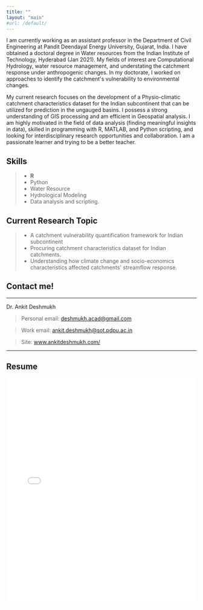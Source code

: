 ```yaml
---
title: ""
layout: "main"
#url: /default/
---
```


I am currently working as an assistant professor in the Department of Civil Engineering at Pandit Deendayal Energy University, Gujarat, India. I have obtained a doctoral degree in Water resources from the Indian Institute of Technology, Hyderabad (Jan 2021). My fields of interest are Computational Hydrology, water resource management, and understating the catchment response under anthropogenic changes. In my doctorate, I worked on approaches to identify the catchment's vulnerability to environmental changes. 

My current research focuses on the development of a Physio-climatic catchment characteristics dataset for the Indian subcontinent that can be utilized for prediction in the ungauged basins. I possess a strong understanding of GIS processing and am efficient in Geospatial analysis. I am highly motivated in the field of data analysis (finding meaningful insights in data), skilled in programming with R, MATLAB, and Python scripting, and looking for interdisciplinary research opportunities and collaboration. I am a passionate learner and trying to be a better teacher.

## Skills
> - **R**
> - Python
> - Water Resource 
> - Hydrological Modeling
> - Data analysis and scripting.

## Current Research Topic 
> - A catchment vulnerability quantification framework for Indian subcontinent
> - Procuring catchment characteristics dataset for Indian catchments. 
> - Understanding how climate change and socio-economics characteristics affected catchments' streamflow response.

## Contact me!
--------------------------------------------
Dr. Ankit Deshmukh

> Personal email: deshmukh.acad@gmail.com

> Work email: ankit.deshmukh@sot.pdpu.ac.in

> Site: www.ankitdeshmukh.com/
--------------------------------------------

## Resume 
<embed src= "Resume-AnkitDeshmukh.pdf" width= "100%" height= "600px" type="application/pdf" >

